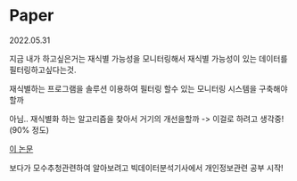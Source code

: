 # Paper

2022.05.31 

지금 내가 하고싶은거는 재식별 가능성을 모니터링해서 재식별 가능성이 있는 데이터를 필터링하고싶다는것.

재식별하는 프로그램을 솔루션 이용하여 필터링 할수 있는 모니터링 시스템을 구축해야할까

아님.. 재식별화 하는 알고리즘을 찾아서 거기의 개선을할까  -> 이걸로 하려고 생각중! (90% 정도)

[이 논문](file:///C:/Users/ICN/Downloads/%EA%B0%9C%EC%9D%B8%EC%A0%95%EB%B3%B4_%EB%B9%84%EC%8B%9D%EB%B3%84%ED%99%94%EC%97%90_%EB%8C%80%ED%95%9C_%EC%9E%AC.pdf) 

보다가 모수추청관련하여 알아보려고 빅데이터분석기사에서 개인정보관련 공부 시작!
